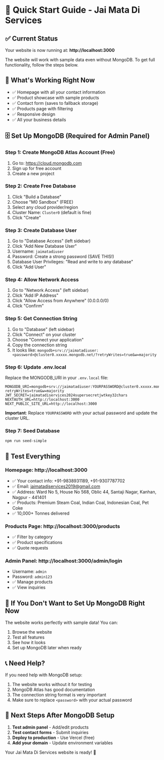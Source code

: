 # 🚀 Quick Start Guide - Jai Mata Di Services

## ✅ Current Status
Your website is now running at: **http://localhost:3000**

The website will work with sample data even without MongoDB. To get full functionality, follow the steps below.

## 🎯 What's Working Right Now
- ✅ Homepage with all your contact information
- ✅ Product showcase with sample products
- ✅ Contact form (saves to fallback storage)
- ✅ Products page with filtering
- ✅ Responsive design
- ✅ All your business details

## 🗄️ Set Up MongoDB (Required for Admin Panel)

### Step 1: Create MongoDB Atlas Account (Free)
1. Go to: https://cloud.mongodb.com
2. Sign up for free account
3. Create a new project

### Step 2: Create Free Database
1. Click "Build a Database"
2. Choose "M0 Sandbox" (FREE)
3. Select any cloud provider/region
4. Cluster Name: `Cluster0` (default is fine)
5. Click "Create"

### Step 3: Create Database User
1. Go to "Database Access" (left sidebar)
2. Click "Add New Database User"
3. Username: `jaimatadiuser`
4. Password: Create a strong password (SAVE THIS!)
5. Database User Privileges: "Read and write to any database"
6. Click "Add User"

### Step 4: Allow Network Access
1. Go to "Network Access" (left sidebar)
2. Click "Add IP Address"
3. Click "Allow Access from Anywhere" (0.0.0.0/0)
4. Click "Confirm"

### Step 5: Get Connection String
1. Go to "Database" (left sidebar)
2. Click "Connect" on your cluster
3. Choose "Connect your application"
4. Copy the connection string
5. It looks like: `mongodb+srv://jaimatadiuser:<password>@cluster0.xxxxx.mongodb.net/?retryWrites=true&w=majority`

### Step 6: Update .env.local
Replace the MONGODB_URI in your `.env.local` file:

```env
MONGODB_URI=mongodb+srv://jaimatadiuser:YOURPASSWORD@cluster0.xxxxx.mongodb.net/jaimatadiservices?retryWrites=true&w=majority
JWT_SECRET=jaimatadiservices2024supersecretjwtkey32chars
NEXTAUTH_URL=http://localhost:3000
NEXT_PUBLIC_SITE_URL=http://localhost:3000
```

**Important**: Replace `YOURPASSWORD` with your actual password and update the cluster URL.

### Step 7: Seed Database
```bash
npm run seed-simple
```

## 🎉 Test Everything

### Homepage: http://localhost:3000
- ✅ Your contact info: +91-9838931189, +91-9307787702
- ✅ Email: jaimatadiservices2019@gmail.com
- ✅ Address: Ward No 5, House No 568, Oblic 44, Santaji Nagar, Kanhan, Nagpur - 441401
- ✅ Products: Premium Steam Coal, Indian Coal, Indonesian Coal, Pet Coke
- ✅ 10,000+ Tonnes delivered

### Products Page: http://localhost:3000/products
- ✅ Filter by category
- ✅ Product specifications
- ✅ Quote requests

### Admin Panel: http://localhost:3000/admin/login
- Username: `admin`
- Password: `admin123`
- ✅ Manage products
- ✅ View inquiries

## 🚨 If You Don't Want to Set Up MongoDB Right Now

The website works perfectly with sample data! You can:
1. Browse the website
2. Test all features
3. See how it looks
4. Set up MongoDB later when ready

## 📞 Need Help?

If you need help with MongoDB setup:
1. The website works without it for testing
2. MongoDB Atlas has good documentation
3. The connection string format is very important
4. Make sure to replace `<password>` with your actual password

## 🎯 Next Steps After MongoDB Setup

1. **Test admin panel** - Add/edit products
2. **Test contact forms** - Submit inquiries
3. **Deploy to production** - Use Vercel (free)
4. **Add your domain** - Update environment variables

Your Jai Mata Di Services website is ready! 🎉